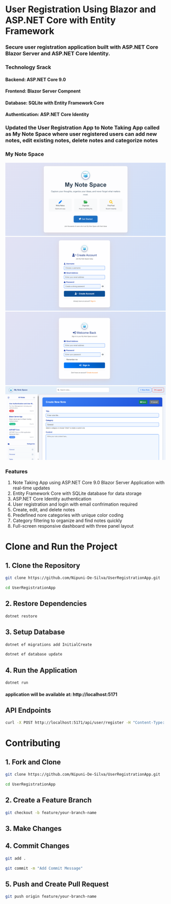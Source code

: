 # User Registration Using Blazor and ASP.NET Core with Entity Framework

### Secure user registration application built with ASP.NET Core Blazor Server and ASP.NET Core Identity.

### Technology Srack
#### Backend: ASP.NET Core 9.0
#### Frontend: Blazor Server Compnent
#### Database: SQLite with Entity Framework Core
#### Authentication: ASP.NET Core Identity

### Updated the User Registration App to Note Taking App called as My Note Space where user registered users can add new notes, edit existing notes, delete notes and categorize notes

### My Note Space

![Home](Screenshots/home.PNG)
![Registration Form](Screenshots/register.PNG)
![Login Form](Screenshots/login.PNG)
![Dashboard](Screenshots/dashboard-new.PNG)

### Features

1. Note Taking App using ASP.NET Core 9.0 Blazor Server Application with real-time updates
2. Entity Framework Core with SQLite database for data storage
3. ASP.NET Core Identity authentication
4. User registration and login with email confrimation required
5. Create, edit, and delete notes
6. Predefined nore categories with unique color coding
7. Category filtering to organize and find notes quickly
8. Full-screen responsive dashboard with three panel layout

# Clone and Run the Project

## 1. Clone the Repository
```bash
git clone https://github.com/Nipuni-De-Silva/UserRegistrationApp.git
```

```bash
cd UserRegistrationApp
```

## 2. Restore Dependencies
```bash
dotnet restore
```

## 3. Setup Database
```bash
dotnet ef migrations add InitialCreate
```

```bash
dotnet ef database update
```

## 4. Run the Application
```bash
dotnet run
```

#### application will be available at: http://localhost:5171


## API Endpoints

```bash
curl -X POST http://localhost:5171/api/user/register -H "Content-Type: application/json" -d '{"username":"testuser","email":"test@example.com","password":"Test@123"}'
```

# Contributing

## 1. Fork and Clone

```bash
git clone https://github.com/Nipuni-De-Silva/UserRegistrationApp.git
```

```bash
cd UserRegistrationApp
```

## 2. Create a Feature Branch

```bash
git checkout -b feature/your-branch-name
```

## 3. Make Changes

## 4. Commit Changes

```bash
git add .
```

```bash
git commit -m "Add Commit Message"
```

## 5. Push and Create Pull Request

```bash
git push origin feature/your-branch-name
```
